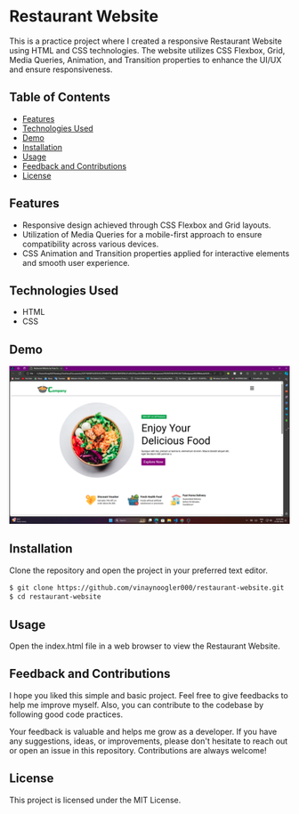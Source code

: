 # Restaurant Website

This is a practice project where I created a responsive Restaurant Website using HTML and CSS technologies. The website utilizes CSS Flexbox, Grid, Media Queries, Animation, and Transition properties to enhance the UI/UX and ensure responsiveness.

## Table of Contents

- [Features](#features)
- [Technologies Used](#technologies-used)
- [Demo](#demo)
- [Installation](#installation)
- [Usage](#usage)
- [Feedback and Contributions](#feedback-and-contributions)
- [License](#license)

## Features

- Responsive design achieved through CSS Flexbox and Grid layouts.
- Utilization of Media Queries for a mobile-first approach to ensure compatibility across various devices.
- CSS Animation and Transition properties applied for interactive elements and smooth user experience.

## Technologies Used

- HTML
- CSS

## Demo

![Preview Image](https://github.com/VinayNoogler000/Restaurant-Website/blob/main/images/Preview.png)

## Installation

Clone the repository and open the project in your preferred text editor.

```bash
$ git clone https://github.com/vinaynoogler000/restaurant-website.git
$ cd restaurant-website
```

## Usage
Open the index.html file in a web browser to view the Restaurant Website.

## Feedback and Contributions

I hope you liked this simple and basic project. Feel free to give feedbacks to help me improve myself. Also, you can contribute to the codebase by following good code practices.

Your feedback is valuable and helps me grow as a developer. If you have any suggestions, ideas, or improvements, please don't hesitate to reach out or open an issue in this repository. Contributions are always welcome!

## License

This project is licensed under the MIT License.
